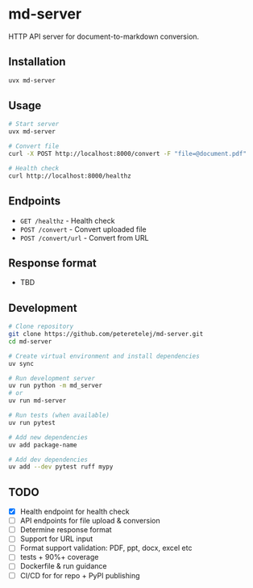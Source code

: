 # md-server

HTTP API server for document-to-markdown conversion.

## Installation

```bash
uvx md-server
```

## Usage

```bash
# Start server
uvx md-server

# Convert file
curl -X POST http://localhost:8000/convert -F "file=@document.pdf"

# Health check
curl http://localhost:8000/healthz
```

## Endpoints

- `GET /healthz` - Health check
- `POST /convert` - Convert uploaded file
- `POST /convert/url` - Convert from URL

## Response format

- TBD

## Development

```bash
# Clone repository
git clone https://github.com/peteretelej/md-server.git
cd md-server

# Create virtual environment and install dependencies
uv sync

# Run development server
uv run python -m md_server
# or
uv run md-server

# Run tests (when available)
uv run pytest

# Add new dependencies
uv add package-name

# Add dev dependencies
uv add --dev pytest ruff mypy
```

## TODO

- [x] Health endpoint for health check
- [ ] API endpoints for file upload & conversion
- [ ] Determine response format
- [ ] Support for URL input
- [ ] Format support validation: PDF, ppt, docx, excel etc
- [ ] tests + 90%+ coverage
- [ ] Dockerfile & run guidance
- [ ] CI/CD for for repo + PyPI publishing
